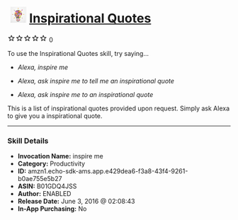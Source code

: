 # &nbsp;<img src="skill_icon" alt="Inspirational Quotes icon" width="36"> [Inspirational Quotes](http://alexa.amazon.com/#skills/amzn1.echo-sdk-ams.app.e429dea6-f3a8-43f4-9261-b0ae755e5b27)
![0 stars](../../images/ic_star_border_black_18dp_1x.png)![0 stars](../../images/ic_star_border_black_18dp_1x.png)![0 stars](../../images/ic_star_border_black_18dp_1x.png)![0 stars](../../images/ic_star_border_black_18dp_1x.png)![0 stars](../../images/ic_star_border_black_18dp_1x.png) 0

To use the Inspirational Quotes skill, try saying...

* *Alexa, inspire me*

* *Alexa, ask inspire me to tell me an inspirational quote*

* *Alexa, ask inspire me to an inspirational quote*

This is a list of inspirational quotes provided upon request. Simply ask Alexa to give you a inspirational quote.

***

### Skill Details

* **Invocation Name:** inspire me
* **Category:** Productivity
* **ID:** amzn1.echo-sdk-ams.app.e429dea6-f3a8-43f4-9261-b0ae755e5b27
* **ASIN:** B01GDQ4JSS
* **Author:** ENABLED
* **Release Date:** June 3, 2016 @ 02:08:43
* **In-App Purchasing:** No
